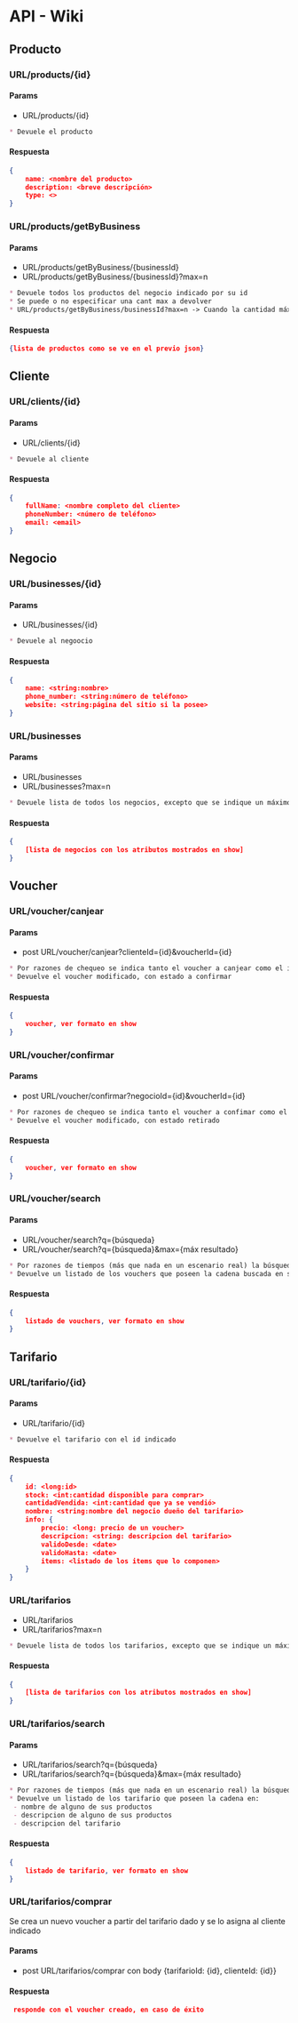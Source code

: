# API - Wiki

## Producto

### URL/products/{id}

#### Params

* URL/products/{id}

```md
* Devuele el producto
```

#### Respuesta

```json
{
    name: <nombre del producto>
    description: <breve descripción>
    type: <>
}
```

### URL/products/getByBusiness

#### Params

* URL/products/getByBusiness/{businessId}
* URL/products/getByBusiness/{businessId}?max=n

```md
* Devuele todos los productos del negocio indicado por su id
* Se puede o no especificar una cant max a devolver
* URL/products/getByBusiness/businessId?max=n -> Cuando la cantidad máximas se especifica
```

#### Respuesta

```json
{lista de productos como se ve en el previo json}
```

## Cliente

### URL/clients/{id}

#### Params

* URL/clients/{id}

```md
* Devuele al cliente
```

#### Respuesta

```json
{
    fullName: <nombre completo del cliente>
    phoneNumber: <número de teléfono>
    email: <email>
}
```

## Negocio

### URL/businesses/{id}

#### Params

* URL/businesses/{id}

```md
* Devuele al negoocio
```

#### Respuesta

```json
{
    name: <string:nombre>
    phone_number: <string:número de teléfono>
    website: <string:página del sitio si la posee>
}
```

### URL/businesses

#### Params

* URL/businesses
* URL/businesses?max=n

```md
* Devuele lista de todos los negocios, excepto que se indique un máximo
```

#### Respuesta

```json
{
    [lista de negocios con los atributos mostrados en show]
}
```

## Voucher

### URL/voucher/canjear

#### Params

* post URL/voucher/canjear?clienteId={id}&voucherId={id}

```md
* Por razones de chequeo se indica tanto el voucher a canjear como el id del cliente dueño de este
* Devuelve el voucher modificado, con estado a confirmar
```

#### Respuesta

```json
{
    voucher, ver formato en show
}
```

### URL/voucher/confirmar

#### Params

* post URL/voucher/confirmar?negocioId={id}&voucherId={id}

```md
* Por razones de chequeo se indica tanto el voucher a confimar como el id del negocio dueño de este
* Devuelve el voucher modificado, con estado retirado
```

#### Respuesta

```json
{
    voucher, ver formato en show
}
```

### URL/voucher/search

#### Params

* URL/voucher/search?q={búsqueda}
* URL/voucher/search?q={búsqueda}&max={máx resultado}

```md
* Por razones de tiempos (más que nada en un escenario real) la búsqueda no se realiza si la cadena buscada es de 2 o menos caracteres.
* Devuelve un listado de los vouchers que poseen la cadena buscada en su descripción.
```

#### Respuesta

```json
{
    listado de vouchers, ver formato en show
}
```

## Tarifario

### URL/tarifario/{id}

#### Params

* URL/tarifario/{id}

```md
* Devuelve el tarifario con el id indicado
```

#### Respuesta

```json
{
    id: <long:id>
    stock: <int:cantidad disponible para comprar>
    cantidadVendida: <int:cantidad que ya se vendió>
    nombre: <string:nombre del negocio dueño del tarifario>
    info: {
        precio: <long: precio de un voucher>
        descripcion: <string: descripcion del tarifario>
        validoDesde: <date>
        validoHasta: <date>
        items: <listado de los items que lo componen>
    }
}
```

### URL/tarifarios

* URL/tarifarios
* URL/tarifarios?max=n

```md
* Devuele lista de todos los tarifarios, excepto que se indique un máximo
```

#### Respuesta

```json
{
    [lista de tarifarios con los atributos mostrados en show]
}
```

### URL/tarifarios/search

#### Params

* URL/tarifarios/search?q={búsqueda}
* URL/tarifarios/search?q={búsqueda}&max={máx resultado}

```md
* Por razones de tiempos (más que nada en un escenario real) la búsqueda no se realiza si la cadena buscada es de 2 o menos caracteres.
* Devuelve un listado de los tarifario que poseen la cadena en:
 - nombre de alguno de sus productos
 - descripcion de alguno de sus productos
 - descripcion del tarifario
```

#### Respuesta

```json
{
    listado de tarifario, ver formato en show
}
```

### URL/tarifarios/comprar

Se crea un nuevo voucher a partir del tarifario dado y se lo asigna al cliente indicado

#### Params

* post URL/tarifarios/comprar
    con body {tarifarioId: {id}, clienteId: {id}}

#### Respuesta

```json
 responde con el voucher creado, en caso de éxito
```
